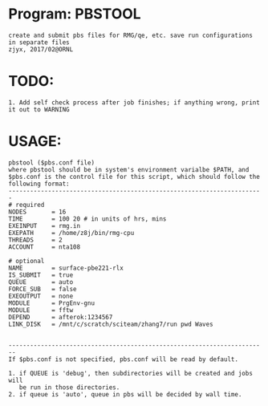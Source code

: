 # Program: PBSTOOL
    create and submit pbs files for RMG/qe, etc. save run configurations in separate files
    zjyx, 2017/02@ORNL

# TODO:
    1. Add self check process after job finishes; if anything wrong, print it out to WARNING

# USAGE:
    pbstool ($pbs.conf file)
    where pbstool should be in system's environment varialbe $PATH, and 
    $pbs.conf is the control file for this script, which should follow the 
    following format:
    -----------------------------------------------------------------------
    # required
    NODES       = 16
    TIME        = 100 20 # in units of hrs, mins
    EXEINPUT    = rmg.in
    EXEPATH     = /home/z8j/bin/rmg-cpu
    THREADS     = 2
    ACCOUNT     = nta108
    
    # optional
    NAME        = surface-pbe221-rlx
    IS_SUBMIT   = true
    QUEUE       = auto
    FORCE_SUB   = false
    EXEOUTPUT   = none
    MODULE      = PrgEnv-gnu
    MODULE      = fftw
    DEPEND      = afterok:1234567
    LINK_DISK   = /mnt/c/scratch/sciteam/zhang7/run pwd Waves

    
    ------------------------------------------------------------------------
    If $pbs.conf is not specified, pbs.conf will be read by default.

    1. if QUEUE is 'debug', then subdirectories will be created and jobs will
       be run in those directories.
    2. if queue is 'auto', queue in pbs will be decided by wall time.
